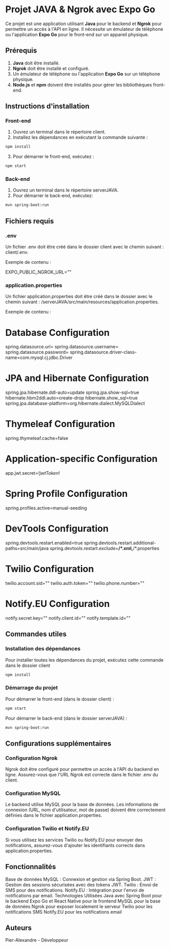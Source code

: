 # Projet JAVA & Ngrok avec Expo Go

Ce projet est une application utilisant **Java** pour le backend et **Ngrok** pour permettre un accès à l'API en ligne. Il nécessite un émulateur de téléphone ou l'application **Expo Go** pour le front-end sur un appareil physique.

## Prérequis

1. **Java** doit être installé.
2. **Ngrok** doit être installé et configuré.
3. Un émulateur de téléphone ou l'application **Expo Go** sur un téléphone physique.
4. **Node.js** et **npm** doivent être installés pour gérer les bibliothèques front-end.

## Instructions d'installation

### Front-end

1. Ouvrez un terminal dans le répertoire client.
2. Installez les dépendances en exécutant la commande suivante :

  ```bash
  npm install
  ```

3. Pour démarrer le front-end, exécutez :

  ```bash
  npm start
  ```

### Back-end

1. Ouvrez un terminal dans le répertoire serverJAVA.
2. Pour démarrer le back-end, exécutez: 

  ```bash
  mvn spring-boot:run
  ```

## Fichiers requis

### .env

Un fichier .env doit être créé dans le dossier client avec le chemin suivant : client/.env.

Exemple de contenu :

  EXPO_PUBLIC_NGROK_URL=""

### application.properties

Un fichier application.properties doit être créé dans le dossier avec le chemin suivant : /serverJAVA/src/main/resources/application.properties.

Exemple de contenu :

  # Database Configuration
  spring.datasource.url=
  spring.datasource.username=
  spring.datasource.password=
  spring.datasource.driver-class-name=com.mysql.cj.jdbc.Driver

  # JPA and Hibernate Configuration
  spring.jpa.hibernate.ddl-auto=update
  spring.jpa.show-sql=true
  hibernate.hbm2ddl.auto=create-drop
  hibernate.show_sql=true
  spring.jpa.database-platform=org.hibernate.dialect.MySQLDialect

  # Thymeleaf Configuration
  spring.thymeleaf.cache=false

  # Application-specific Configuration
  app.jwt.secret=!*jwtToken*!

  # Spring Profile Configuration
  spring.profiles.active=manual-seeding

  # DevTools Configuration
  spring.devtools.restart.enabled=true
  spring.devtools.restart.additional-paths=src/main/java
  spring.devtools.restart.exclude=**/*.xml,**/*.properties

  # Twilio Configuration
  twilio.account.sid=""
  twilio.auth.token=""
  twilio.phone.number=""

  # Notify.EU Configuration
  notify.secret.key=""
  notify.client.id=""
  notify.template.id=""

## Commandes utiles

### Installation des dépendances

Pour installer toutes les dépendances du projet, exécutez cette commande dans le dossier client

  ```bash
  npm install
  ```

### Démarrage du projet

Pour démarrer le front-end (dans le dossier client) :

  ```bash
  npm start
  ```

Pour démarrer le back-end (dans le dossier serverJAVA) :

  ```bash
  mvn spring-boot:run
  ```

## Configurations supplémentaires

### Configuration Ngrok

Ngrok doit être configuré pour permettre un accès à l'API du backend en ligne. Assurez-vous que l'URL Ngrok est correcte dans le fichier .env du client.

### Configuration MySQL

Le backend utilise MySQL pour la base de données. Les informations de connexion (URL, nom d'utilisateur, mot de passe) doivent être correctement définies dans le fichier application.properties.

### Configuration Twilio et Notify.EU

Si vous utilisez les services Twilio ou Notify.EU pour envoyer des notifications, assurez-vous d'ajouter les identifiants corrects dans application.properties.

## Fonctionnalités

Base de données MySQL : Connexion et gestion via Spring Boot.
JWT : Gestion des sessions sécurisées avec des tokens JWT.
Twilio : Envoi de SMS pour des notifications.
Notify.EU : Intégration pour l'envoi de notifications par email.
Technologies Utilisées
Java avec Spring Boot pour le backend
Expo Go et React Native pour le frontend
MySQL pour la base de données
Ngrok pour exposer localement le serveur
Twilio pour les notifications SMS
Notify.EU pour les notifications email

## Auteurs

Pier-Alexandre - Développeur